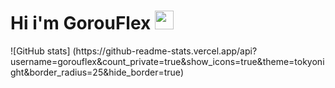 <img src="https://komarev.com/ghpvc/?username=gorouflex&style=flat-square&color=blue" alt=""/>
<h1>
  Hi i'm GorouFlex
  <img src="https://media.giphy.com/media/hvRJCLFzcasrR4ia7z/giphy.gif" width="30px"/>
</h1>
![GitHub stats] (https://github-readme-stats.vercel.app/api?username=gorouflex&count_private=true&show_icons=true&theme=tokyonight&border_radius=25&hide_border=true)
